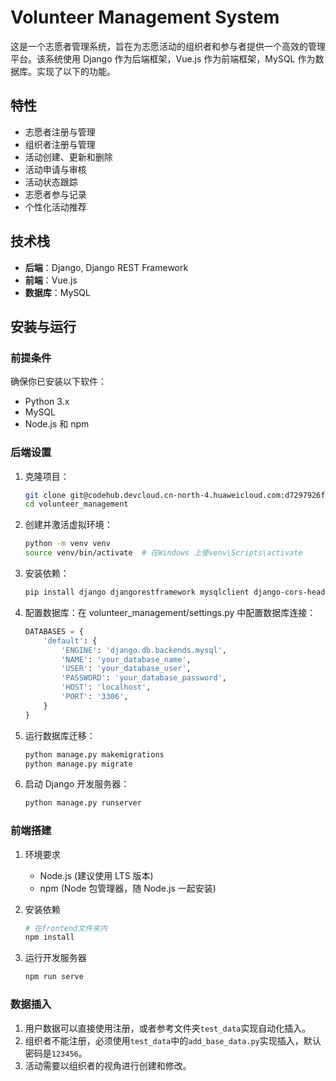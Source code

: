 # Volunteer Management System

这是一个志愿者管理系统，旨在为志愿活动的组织者和参与者提供一个高效的管理平台。该系统使用 Django 作为后端框架，Vue.js 作为前端框架，MySQL 作为数据库。实现了以下的功能。

## 特性

- 志愿者注册与管理
- 组织者注册与管理
- 活动创建、更新和删除
- 活动申请与审核
- 活动状态跟踪
- 志愿者参与记录
- 个性化活动推荐

## 技术栈

- **后端**：Django, Django REST Framework
- **前端**：Vue.js
- **数据库**：MySQL

## 安装与运行

### 前提条件

确保你已安装以下软件：

- Python 3.x
- MySQL
- Node.js 和 npm

### 后端设置

1. 克隆项目：

   ```bash
   git clone git@codehub.devcloud.cn-north-4.huaweicloud.com:d7297926f9a44be9acb939e179bddb8c/volunteer_management.git
   cd volunteer_management
2. 创建并激活虚拟环境：

    ```bash
    python -m venv venv
    source venv/bin/activate  # 在Windows 上使venv\Scripts\activate
3. 安装依赖：
   
    ```bash
    pip install django djangorestframework mysqlclient django-cors-headers
4. 配置数据库：在 volunteer_management/settings.py 中配置数据库连接：

    ```python
    DATABASES = {
        'default': {
            'ENGINE': 'django.db.backends.mysql',
            'NAME': 'your_database_name',
            'USER': 'your_database_user',
            'PASSWORD': 'your_database_password',
            'HOST': 'localhost',
            'PORT': '3306',
        }
    }
5. 运行数据库迁移：

    ```bash
    python manage.py makemigrations
    python manage.py migrate
6. 启动 Django 开发服务器：

    ```bash
    python manage.py runserver
### 前端搭建

1. 环境要求
   - Node.js (建议使用 LTS 版本)
   - npm (Node 包管理器，随 Node.js 一起安装)
2. 安装依赖

    ```bash
    # 在frontend文件夹内
    npm install
3. 运行开发服务器

    ```bash
    npm run serve

### 数据插入

1. 用户数据可以直接使用注册，或者参考文件夹`test_data`实现自动化插入。
2. 组织者不能注册，必须使用`test_data`中的`add_base_data.py`实现插入，默认密码是`123456`。
3. 活动需要以组织者的视角进行创建和修改。
